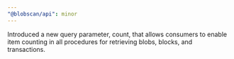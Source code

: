 ```yaml
---
"@blobscan/api": minor
---
```


Introduced a new query parameter, count, that allows consumers to enable item counting in all procedures for retrieving blobs, blocks, and transactions.
